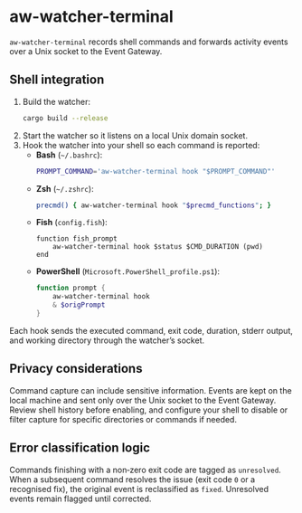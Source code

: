 # aw-watcher-terminal

`aw-watcher-terminal` records shell commands and forwards activity events over a Unix socket to the Event Gateway.

## Shell integration

1. Build the watcher:
   ```bash
   cargo build --release
   ```
2. Start the watcher so it listens on a local Unix domain socket.
3. Hook the watcher into your shell so each command is reported:
   - **Bash** (`~/.bashrc`):
     ```bash
     PROMPT_COMMAND='aw-watcher-terminal hook "$PROMPT_COMMAND"'
     ```
   - **Zsh** (`~/.zshrc`):
     ```zsh
     precmd() { aw-watcher-terminal hook "$precmd_functions"; }
     ```
   - **Fish** (`config.fish`):
     ```fish
     function fish_prompt
         aw-watcher-terminal hook $status $CMD_DURATION (pwd)
     end
     ```
   - **PowerShell** (`Microsoft.PowerShell_profile.ps1`):
     ```powershell
     function prompt {
         aw-watcher-terminal hook
         & $origPrompt
     }
     ```
Each hook sends the executed command, exit code, duration, stderr output, and working directory through the watcher’s socket.

## Privacy considerations

Command capture can include sensitive information. Events are kept on the local machine and sent only over the Unix socket to the Event Gateway. Review shell history before enabling, and configure your shell to disable or filter capture for specific directories or commands if needed.

## Error classification logic

Commands finishing with a non‑zero exit code are tagged as `unresolved`. When a subsequent command resolves the issue (exit code `0` or a recognised fix), the original event is reclassified as `fixed`. Unresolved events remain flagged until corrected.
